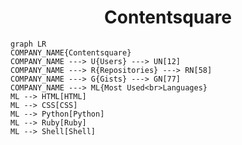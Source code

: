 <h1 align="center">Contentsquare</h1>

```mermaid
graph LR
COMPANY_NAME{Contentsquare}
COMPANY_NAME ---> U{Users} ---> UN[12]
COMPANY_NAME ---> R{Repositories} ---> RN[58]
COMPANY_NAME ---> G{Gists} ---> GN[77]
COMPANY_NAME ---> ML{Most Used<br>Languages}
ML --> HTML[HTML]
ML --> CSS[CSS]
ML --> Python[Python]
ML --> Ruby[Ruby]
ML --> Shell[Shell]
```
